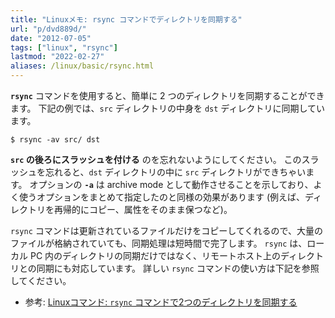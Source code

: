 ```yaml
---
title: "Linuxメモ: rsync コマンドでディレクトリを同期する"
url: "p/dvd889d/"
date: "2012-07-05"
tags: ["linux", "rsync"]
lastmod: "2022-02-27"
aliases: /linux/basic/rsync.html
---
```


**`rsync`** コマンドを使用すると、簡単に 2 つのディレクトリを同期することができます。
下記の例では、`src` ディレクトリの中身を `dst` ディレクトリに同期しています。

```console
$ rsync -av src/ dst
```

**`src` の後ろにスラッシュを付ける** のを忘れないようにしてください。
このスラッシュを忘れると、`dst` ディレクトリの中に `src` ディレクトリができちゃいます。
オプションの **`-a`** は archive mode として動作させることを示しており、よく使うオプションをまとめて指定したのと同様の効果があります (例えば、ディレクトリを再帰的にコピー、属性をそのまま保つなど)。

`rsync` コマンドは更新されているファイルだけをコピーしてくれるので、大量のファイルが格納されていても、同期処理は短時間で完了します。
`rsync` は、ローカル PC 内のディレクトリの同期だけではなく、リモートホスト上のディレクトリとの同期にも対応しています。
詳しい `rsync` コマンドの使い方は下記を参照してください。

- 参考: [Linuxコマンド: `rsync` コマンドで2つのディレクトリを同期する](https://maku.blog/p/c3s7wyx)

